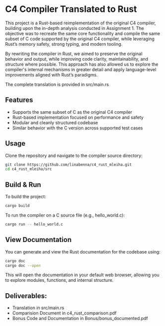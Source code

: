 # C4 Compiler Translated to Rust

This project is a Rust-based reimplementation of the original C4 compiler, building upon the in-depth analysis conducted in Assignment 1. The objective was to recreate the same core functionality and compile the same subset of C code supported by the original C4 compiler, while leveraging Rust’s memory safety, strong typing, and modern tooling.

By rewriting the compiler in Rust, we aimed to preserve the original behavior and output, while improving code clarity, maintainability, and structure where possible. This approach has also allowed us to explore the compiler's internal mechanisms in greater detail and apply language-level improvements aligned with Rust’s paradigms.

The complete translation is provided in src/main.rs

## Features
- Supports the same subset of C as the original C4 compiler  
- Rust-based implementation focused on performance and safety  
- Modular and cleanly structured codebase  
- Similar behavior with the C version across supported test cases  

## Usage
Clone the repository and navigate to the compiler source directory:

```bash
git clone https://github.com/linabenna/c4_rust_mleiha.git
cd c4_rust_mleiha/src
```
## Build & Run
To build the project:
```bash
cargo build
```
To run the compiler on a C source file (e.g., hello_world.c):
```bash
cargo run -- hello_world.c
```

## View Documentation
You can generate and view the Rust documentation for the codebase using:
```bash
cargo doc
cargo doc --open
```
This will open the documentation in your default web browser, allowing you to explore modules, functions, and internal structure.

## Deliverables:
- Translation in src/main.rs
- Comparision Document in c4_rust_comparison.pdf
- Bonus Code and Documentation in Bonus/bonus_documented.pdf
